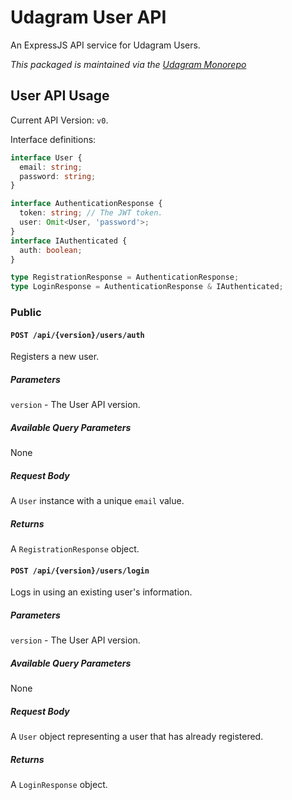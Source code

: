 # Udagram User API
An ExpressJS API service for Udagram Users.

_This packaged is maintained via the [Udagram Monorepo](https://github.com/Drew-Kimberly/Udagram)_

## User API Usage
Current API Version: `v0`.

Interface definitions:
```typescript
interface User {
  email: string;
  password: string;
}

interface AuthenticationResponse {
  token: string; // The JWT token.
  user: Omit<User, 'password'>;
}
interface IAuthenticated {
  auth: boolean;
}

type RegistrationResponse = AuthenticationResponse;
type LoginResponse = AuthenticationResponse & IAuthenticated;
```

### Public

#### `POST /api/{version}/users/auth`
Registers a new user.
##### Parameters
`version` - The User API version.
##### Available Query Parameters
None
##### Request Body
A `User` instance with a unique `email` value.
##### Returns
A `RegistrationResponse` object.

#### `POST /api/{version}/users/login`
Logs in using an existing user's information.
##### Parameters
`version` - The User API version.
##### Available Query Parameters
None
##### Request Body
A `User` object representing a user that has already registered.
##### Returns
A `LoginResponse` object.
